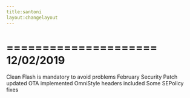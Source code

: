 ```yaml
---
title:santoni
layout:changelayout
---
```


=====================
    12/02/2019
=====================
Clean Flash is mandatory to avoid problems
February Security Patch updated
OTA implemented
OmniStyle headers included
Some SEPolicy fixes
